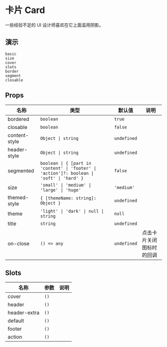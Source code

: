 # 卡片 Card
一些经验不足的 UI 设计师喜欢在它上面滥用阴影。

## 演示
```demo
basic
size
cover
slots
border
segment
closable
```

## Props
|名称|类型|默认值|说明|
|-|-|-|-|
|bordered|`boolean`|`true`||
|closable|`boolean`|`false`||
|content-style|`Object \| string`|`undefined`||
|header-style|`Object \| string`|`undefined`||
|segmented|`boolean \| { [part in 'content' \| 'footer' \| 'action']?: boolean \| 'soft' \| 'hard' }`|`false`||
|size|`'small' \| 'medium' \| 'large' \| 'huge'`|`'medium'`||
|themed-style|`{ [themeName: string]: Object }`|`undefined`||
|theme|`'light' \| 'dark' \| null \| string`|`null`||
|title|`string`|`undefined`||
|on-close|`() => any`|`undefined`|点击卡片关闭图标时的回调|

## Slots
|名称|参数|说明|
|-|-|-|
|cover|`()`||
|header|`()`||
|header-extra|`()`||
|default|`()`||
|footer|`()`||
|action|`()`||
